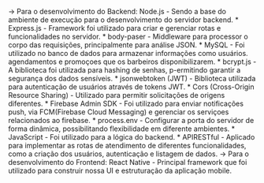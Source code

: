 -> Para o desenvolvimento do Backend:
Node.js - Sendo a base do ambiente de execução para o desenvolvimento do servidor backend.
*
Express.js - Framework foi utilizado para criar e gerenciar rotas e funcionalidades no servidor.
*
body-paser - Middleware para processor o corpo das requisições, principalmente para análise JSON.
*
MySQL - Foi utilizado no banco de dados para armazenar informações como usuários. agendamentos e promoçoes que os barbeiros disponibilizarem.
*
bcrypt.js - A biblioteca foi utilizada para hashing de senhas, p-ermitindo garantir a segurança dos dados sensíveis.
*
jsonwebtoken (JWT) - Biblioteca utilizada para autenticação de usuários através de tokens JWT.
*
Cors (Cross-Origin Resource Sharing) - Utilizado para permitir solicitações de origens diferentes.
*
Firebase Admin SDK - Foi utilizado para enviar notificações push, via FCM(Firebase Cloud Messaging) e gerenciar os serviçoes relacionados ao firebase.
*
process.env - Configurar a porta do servidor de forma dinâmica, possibilitando flexibilidade em diferente ambientes.
*
JavaScript - Foi utilizado para a lógica do backend.
* 
APIRESTful - Aplicado para implementar as rotas de atendimento de diferentes funcionalidades, como a criação dos usuários, autenticação e listagem de dados.
-> Para o desenvolvimento do Frontend:
React Native - Principal framework que foi utilizado para construir nossa UI e estruturação da aplicação mobile.
